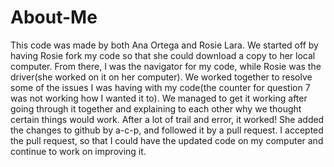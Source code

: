 
# About-Me
This code was made by both Ana Ortega and Rosie Lara. We started off by having Rosie fork my code so that she could download a copy to her local computer. From there, I was the navigator for my code, while Rosie was the driver(she worked on it on her computer). We worked together to resolve some of the issues I was having with my code(the counter for question 7 was not working how I wanted it to). We managed to get it working after going through it together and explaining to each other why we thought certain things would work. After a lot of trail and error, it worked! She added the changes to github by a-c-p, and followed it by a pull request. I accepted the pull request, so that I could have the updated code on my computer and continue to work on improving it.